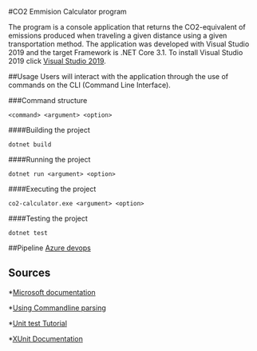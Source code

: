 #CO2 Emmision Calculator program

The program is a console application that returns the CO2-equivalent of emissions produced when traveling a given distance using a given transportation method.
The application was developed with Visual Studio 2019 and the target Framework is .NET Core 3.1. 
To install Visual Studio 2019 click [Visual Studio 2019](https://visualstudio.microsoft.com/vs/community/).


##Usage
Users will interact with the application through the use of commands on the CLI (Command Line Interface).

###Command structure
```
<command> <argument> <option>
```
####Building the project
```
dotnet build
```
####Running the project
```
dotnet run <argument> <option>
```
####Executing the project
```
co2-calculator.exe <argument> <option>
```
####Testing the project
```
dotnet test
```

##Pipeline
[Azure devops]()


## Sources
*[Microsoft documentation](https://docs.microsoft.com/en-us/dotnet/core/tools/dotnet-clean)

*[Using Commandline parsing](https://blog.mastykarz.nl/building-cross-platform-cli-dotnet-core/)

*[Unit test Tutorial](https://docs.microsoft.com/en-us/visualstudio/test/walkthrough-creating-and-running-unit-tests-for-managed-code?view=vs-2019#create-a-unit-test-project)

*[XUnit Documentation](https://xunit.net/)
